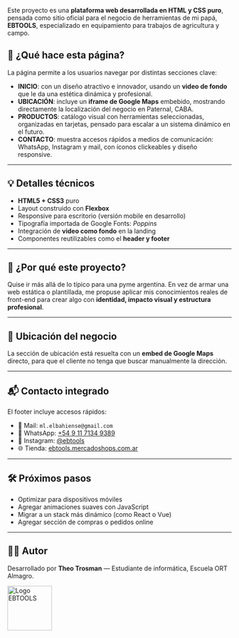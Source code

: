 Este proyecto es una **plataforma web desarrollada en HTML y CSS puro**, pensada como sitio oficial para el negocio de herramientas de mi papá, **EBTOOLS**, especializado en equipamiento para trabajos de agricultura y campo.

## 🧠 ¿Qué hace esta página?

La página permite a los usuarios navegar por distintas secciones clave:
- **INICIO**: con un diseño atractivo e innovador, usando un **video de fondo** que le da una estética dinámica y profesional.
- **UBICACIÓN**: incluye un **iframe de Google Maps** embebido, mostrando directamente la localización del negocio en Paternal, CABA.
- **PRODUCTOS**: catálogo visual con herramientas seleccionadas, organizadas en tarjetas, pensado para escalar a un sistema dinámico en el futuro.
- **CONTACTO**: muestra accesos rápidos a medios de comunicación: WhatsApp, Instagram y mail, con íconos clickeables y diseño responsive.

---

## 💡 Detalles técnicos

- **HTML5 + CSS3** puro
- Layout construido con **Flexbox**
- Responsive para escritorio (versión mobile en desarrollo)
- Tipografía importada de Google Fonts: *Poppins*
- Integración de **video como fondo** en la landing
- Componentes reutilizables como el **header y footer**

---

## 🎯 ¿Por qué este proyecto?

Quise ir más allá de lo típico para una pyme argentina. En vez de armar una web estática o plantillada, me propuse aplicar mis conocimientos reales de front-end para crear algo con **identidad, impacto visual y estructura profesional**.

---

## 📍 Ubicación del negocio

La sección de ubicación está resuelta con un **embed de Google Maps** directo, para que el cliente no tenga que buscar manualmente la dirección.

---

## 📬 Contacto integrado

El footer incluye accesos rápidos:
- 📧 Mail: `ml.elbahiense@gmail.com`
- 📱 WhatsApp: [+54 9 11 7134 9389](https://wa.me/5491171349389?text=Hola%21)
- 📸 Instagram: [@ebtools](https://instagram.com/ebtools)
- 🌐 Tienda: [ebtools.mercadoshops.com.ar](https://ebtools.mercadoshops.com.ar)

---

## 🛠️ Próximos pasos

- Optimizar para dispositivos móviles
- Agregar animaciones suaves con JavaScript
- Migrar a un stack más dinámico (como React o Vue)
- Agregar sección de compras o pedidos online

---

## 🙋‍♂️ Autor

Desarrollado por **Theo Trosman** — Estudiante de informática, Escuela ORT Almagro.


<img src="https://github.com/user-attachments/assets/7f14c451-6570-4d7a-a55f-4ae15930a847" width="100" alt="Logo EBTOOLS">
